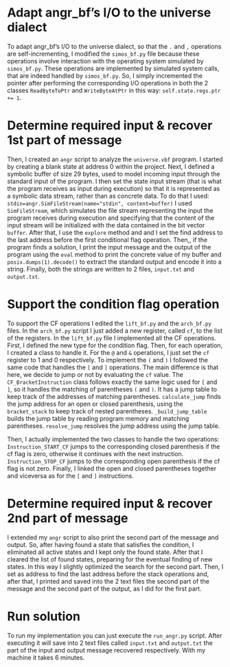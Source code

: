 
# Adapt angr_bf’s I/O to the universe dialect
To adapt angr_bf’s I/O to the universe dialect, so that the `.` and `,` operations are self-incrementing, I modified the `simos_bf.py` file because these operations involve interaction with the operating system simulated by `simos_bf.py`.
These operations are implemented by simulated system calls, that are indeed handled by `simos_bf.py`.
So, I simply incremented the pointer after performing the corresponding I/O operations in both the 2 classes `ReadByteToPtr` and `WriteByteAtPtr` in this way:
`self.state.regs.ptr += 1`.

# Determine required input & recover 1st part of message
Then, I created an `angr` script to analyze the `universe.vbf` program.
I started by creating a blank state at address 0 within the project. 
Next, I defined a symbolic buffer of size 29 bytes, used to model incoming input through the standard input of the program. 
I then set the state input stream (that is what the program receives as input during execution) so that it is represented as a symbolic data stream, rather than as concrete data.
To do that I used:
`stdin=angr.SimFileStream(name="stdin", content=buffer)`
 I used `SimFileStream`, which simulates the file stream representing the input the program receives during execution and specifying that the content of the input stream will be initialized with the data contained in the bit vector `buffer`.
 After that, I use the `explore` method and and I set the find address to the last address before the first conditional flag operation.
 Then,, if the program finds a solution, I print the input message and the output of the program using the `eval` method to print the concrete value of my buffer and `posix.dumps(1).decode()` to extract the standard output and encode it into a string.
Finally, both the strings are written to 2 files, `input.txt` and `output.txt`.

# Support the condition flag operation
To support the CF operations I edited the `lift_bf.py` and the `arch_bf.py` files.
In the `arch_bf.py` script I just added a new register, called `cf`, to the list of the registers.
In the  `lift_bf.py` file I implemented all the CF operations.
First, I defined the new type for the condition flag.
Then, for each operation, I created a class to handle it.
For the `@` and `&` operations, I just set the `cf` register to 1 and 0 respectively.
To implement the `(` and `)` I followed the same code that handles the `[` and `]` operations. The main difference is that here, we decide to jump or not by evaluating the `cf` value.
The `CF_BracketInstruction` class follows exactly the same logic used for `[` and `]`, so it handles the matching of parentheses `(` and `)`.
It has a jump table  to keep track of the addresses of matching parentheses.
`calculate_jump` finds the jump address for an open or closed parenthesis, using the `bracket_stack` to keep track of nested parentheses.
`_build_jump_table` builds the jump table by reading program memory and matching parentheses.
`resolve_jump` resolves the jump address using the jump table.

Then, I actually implemented the two classes to handle the two operations:
`Instruction_START_CF` jumps to the corresponding closed parenthesis if the cf flag is zero, otherwise it continues with the next instruction.
`Instruction_STOP_CF` jumps to the corresponding open parenthesis if the cf flag is not zero.
Finally, I linked the open and closed parentheses together and viceversa as for the `[` and `]` instructions.

# Determine required input & recover 2nd part of message
I extended my `angr` script to also print the second part of the message and output.
So, after having found a state that satisfies the condition, I eliminated all active states and I kept only the found state. After that I cleared the list of found states, preparing for the eventual finding of new states. In this way I slightly optimized the search for the second part.
Then, I set as address to find the last address before the stack operations and, after that, I printed and saved into the 2 text files the second part of the message and the second part of the output, as I did for the first part.

# Run solution
To run my implementation you can just execute the `run_angr.py` script.
After executing it will save into 2 text files called `input.txt` and `output.txt` the part of the input and output message recovered respectively.
With my machine it takes 6 minutes.


